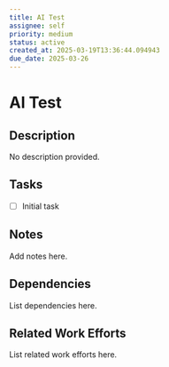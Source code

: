 ```yaml
---
title: AI Test
assignee: self
priority: medium
status: active
created_at: 2025-03-19T13:36:44.094943
due_date: 2025-03-26
---
```


# AI Test

## Description
No description provided.

## Tasks
- [ ] Initial task

## Notes
Add notes here.

## Dependencies
List dependencies here.

## Related Work Efforts
List related work efforts here.